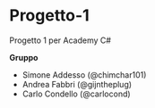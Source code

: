 # Progetto-1
Progetto 1 per Academy C#

**Gruppo**
- Simone Addesso (@chimchar101)
- Andrea Fabbri (@gijntheplug)
- Carlo Condello (@carlocond)
